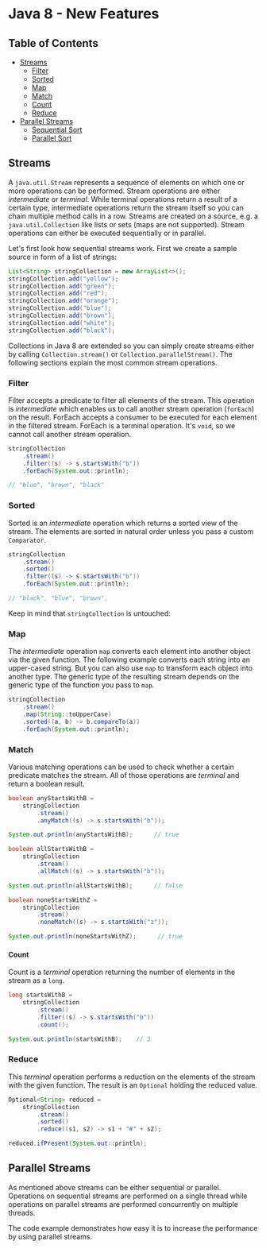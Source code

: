 # Java 8 - New Features 

## Table of Contents 
* [Streams](#streams)
  * [Filter](#filter)
  * [Sorted](#sorted)
  * [Map](#map)
  * [Match](#match)
  * [Count](#count)
  * [Reduce](#reduce)
* [Parallel Streams](#parallel-streams)
  * [Sequential Sort](#sequential-sort)
  * [Parallel Sort](#parallel-sort) 

## Streams

A `java.util.Stream` represents a sequence of elements on which one or more operations can be performed. Stream operations are either _intermediate_ or _terminal_. While terminal operations return a result of a certain type, intermediate operations return the stream itself so you can chain multiple method calls in a row. Streams are created on a source, e.g. a `java.util.Collection` like lists or sets (maps are not supported). Stream operations can either be executed sequentially or in parallel.
 
Let's first look how sequential streams work. First we create a sample source in form of a list of strings:

```java
List<String> stringCollection = new ArrayList<>();
stringCollection.add("yellow");
stringCollection.add("green");
stringCollection.add("red");
stringCollection.add("orange");
stringCollection.add("blue");
stringCollection.add("brown");
stringCollection.add("white");
stringCollection.add("black");
```

Collections in Java 8 are extended so you can simply create streams either by calling `Collection.stream()` or `Collection.parallelStream()`. The following sections explain the most common stream operations.

### Filter

Filter accepts a predicate to filter all elements of the stream. This operation is _intermediate_ which enables us to call another stream operation (`forEach`) on the result. ForEach accepts a consumer to be executed for each element in the filtered stream. ForEach is a terminal operation. It's `void`, so we cannot call another stream operation.

```java
stringCollection
    .stream()
    .filter((s) -> s.startsWith("b"))
    .forEach(System.out::println);

// "blue", "brown", "black"
```

### Sorted

Sorted is an _intermediate_ operation which returns a sorted view of the stream. The elements are sorted in natural order unless you pass a custom `Comparator`.

```java
stringCollection
    .stream()
    .sorted()
    .filter((s) -> s.startsWith("b"))
    .forEach(System.out::println);

// "black", "blue", "brown", 
``` 

Keep in mind that `stringCollection` is untouched:

 

### Map

The _intermediate_ operation `map` converts each element into another object via the given function. The following example converts each string into an upper-cased string. But you can also use `map` to transform each object into another type. The generic type of the resulting stream depends on the generic type of the function you pass to `map`.

```java
stringCollection
    .stream()
    .map(String::toUpperCase)
    .sorted((a, b) -> b.compareTo(a))
    .forEach(System.out::println); 
```

### Match

Various matching operations can be used to check whether a certain predicate matches the stream. All of those operations are _terminal_ and return a boolean result.

```java
boolean anyStartsWithB =
    stringCollection
        .stream()
        .anyMatch((s) -> s.startsWith("b"));

System.out.println(anyStartsWithB);      // true

boolean allStartsWithB =
    stringCollection
        .stream()
        .allMatch((s) -> s.startsWith("b"));

System.out.println(allStartsWithB);      // false

boolean noneStartsWithZ =
    stringCollection
        .stream()
        .noneMatch((s) -> s.startsWith("z"));

System.out.println(noneStartsWithZ);      // true
```

#### Count

Count is a _terminal_ operation returning the number of elements in the stream as a `long`.

```java
long startsWithB =
    stringCollection
        .stream()
        .filter((s) -> s.startsWith("b"))
        .count();

System.out.println(startsWithB);    // 3
```


### Reduce

This _terminal_ operation performs a reduction on the elements of the stream with the given function. The result is an `Optional` holding the reduced value.

```java
Optional<String> reduced =
    stringCollection
        .stream()
        .sorted()
        .reduce((s1, s2) -> s1 + "#" + s2);

reduced.ifPresent(System.out::println); 
```

## Parallel Streams

As mentioned above streams can be either sequential or parallel. Operations on sequential streams are performed on a single thread while operations on parallel streams are performed concurrently on multiple threads.

The code example demonstrates how easy it is to increase the performance by using parallel streams.



